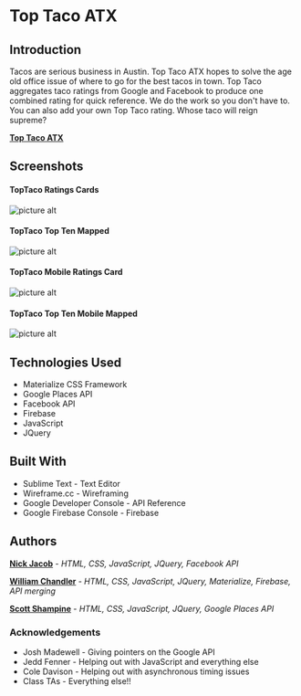 # Top Taco ATX

## Introduction

Tacos are serious business in Austin. Top Taco ATX hopes to solve the age old office issue of where to go for the best tacos in town. Top Taco aggregates taco ratings from Google and Facebook to produce one combined rating for quick reference. We do the work so you don't have to. You can also add your own Top Taco rating. Whose taco will reign supreme?

**[Top Taco ATX](https://wllm-chndlr.github.io/TopTaco/)**

## Screenshots

#### TopTaco Ratings Cards
![picture alt](https://github.com/wllm-chndlr/TopTaco/blob/master/assets/images/cardsFull.jpg "TopTaco rating cards")

#### TopTaco Top Ten Mapped
![picture alt](https://github.com/wllm-chndlr/TopTaco/blob/master/assets/images/mapFull.jpg "TopTaco top ten mapped")

#### TopTaco Mobile Ratings Card
![picture alt](https://github.com/wllm-chndlr/TopTaco/blob/master/assets/images/mobileCard.jpg "TopTaco mobile rating card")

#### TopTaco Top Ten Mobile Mapped
![picture alt](https://github.com/wllm-chndlr/TopTaco/blob/master/assets/images/mobileMap.jpg "TopTaco top ten mapped on mobile map")

## Technologies Used

* Materialize CSS Framework
* Google Places API
* Facebook API
* Firebase
* JavaScript
* JQuery

## Built With

* Sublime Text - Text Editor
* Wireframe.cc - Wireframing
* Google Developer Console - API Reference
* Google Firebase Console - Firebase 

## Authors

**[Nick Jacob](https://github.com/nick-jacob)** - *HTML, CSS, JavaScript, JQuery, Facebook API*

**[William Chandler](https://github.com/wllm-chndlr)** - *HTML, CSS, JavaScript, JQuery, Materialize, Firebase, API merging*

**[Scott Shampine](https://github.com/sshampine)** - *HTML, CSS, JavaScript, JQuery, Google Places API*

### Acknowledgements
* Josh Madewell - Giving pointers on the Google API
* Jedd Fenner - Helping out with JavaScript and everything else
* Cole Davison - Helping out with asynchronous timing issues
* Class TAs - Everything else!!
